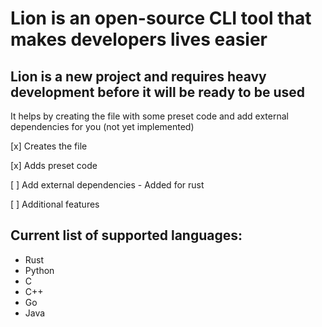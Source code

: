 # Lion is an open-source CLI tool that makes developers lives easier
## Lion is a new project and requires heavy development before it will be ready to be used
It helps by creating the file with some preset code and add external dependencies for you (not yet implemented)

[x] Creates the file

[x] Adds preset code


[ ] Add external dependencies - Added for rust

[ ] Additional features

## Current list of supported languages:
  - Rust
  - Python
  - C
  - C++
  - Go
  - Java
